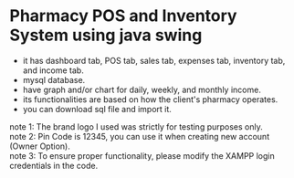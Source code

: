 # Pharmacy POS and Inventory System using java swing

- it has dashboard tab, POS tab, sales tab, expenses tab, inventory tab, and income tab.
- mysql database.
- have graph and/or chart for daily, weekly, and monthly income.
- its functionalities are based on how the client's pharmacy operates.
- you can download sql file and import it.


note 1: The brand logo I used was strictly for testing purposes only.                                                                     
note 2: Pin Code is 12345, you can use it when creating new account (Owner Option).  
note 3: To ensure proper functionality, please modify the XAMPP login credentials in the code.





